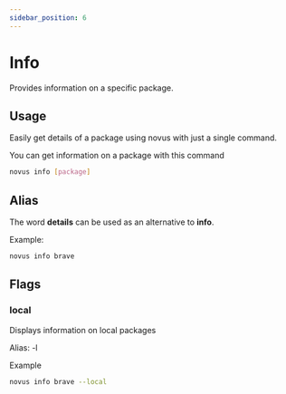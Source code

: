 ```yaml
---
sidebar_position: 6
---
```


# Info

Provides information on a specific package.

## Usage

Easily get details of a package using novus with just a single command.

You can get information on a package with this command

```bash
novus info [package]
```

## Alias

The word **details** can be used as an alternative to **info**.

Example:

```bash
novus info brave
```

## Flags

### local

Displays information on local packages

Alias: -l

Example

```bash
novus info brave --local
```